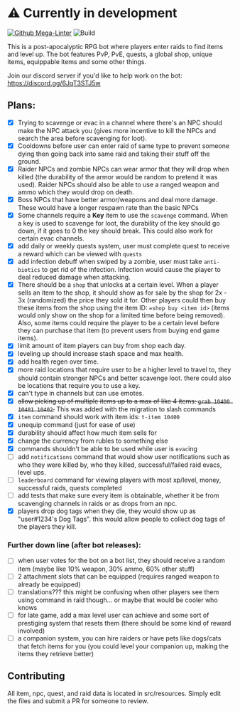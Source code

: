 # ⚠️ Currently in development

[![Github Mega-Linter](https://github.com/blobfysh/project-z/workflows/Lint%20Code/badge.svg)](https://github.com/nvuillam/mega-linter)
![Build](https://github.com/blobfysh/project-z/workflows/Build/badge.svg)

This is a post-apocalyptic RPG bot where players enter raids to find items and level up. The bot features PvP, PvE, quests, a global shop, unique items, equippable items and some other things.

Join our discord server if you'd like to help work on the bot: https://discord.gg/6JqT3STJ5w

## Plans:

- [x] Trying to scavenge or evac in a channel where there's an NPC should make the NPC attack you (gives more incentive to kill the NPCs and search the area before scavenging for loot).
- [x] Cooldowns before user can enter raid of same type to prevent someone dying then going back into same raid and taking their stuff off the ground.
- [x] Raider NPCs and zombie NPCs can wear armor that they will drop when killed (the durability of the armor would be random to pretend it was used). Raider NPCs should also be able to use a ranged weapon and ammo which they would drop on death.
- [x] Boss NPCs that have better armor/weapons and deal more damage. These would have a longer respawn rate than the basic NPCs
- [x] Some channels require a **Key** item to use the `scavenge` command. When a key is used to scavenge for loot, the durability of the key should go down, if it goes to 0 the key should break. This could also work for certain evac channels.
- [x] add daily or weekly quests system, user must complete quest to receive a reward which can be viewed with `quests`
- [x] add infection debuff when swiped by a zombie, user must take `anti-biotics` to get rid of the infection. Infection would cause the player to deal reduced damage when attacking.
- [x] There should be a `shop` that unlocks at a certain level. When a player sells an item to the shop, it should show as for sale by the shop for 2x - 3x (randomized) the price they sold it for. Other players could then buy these items from the shop using the item ID: `=shop buy <item id>` (items would only show on the shop for a limited time before being removed). Also, some items could require the player to be a certain level before they can purchase that item (to prevent users from buying end game items).
- [x] limit amount of item players can buy from shop each day.
- [x] leveling up should increase stash space and max health.
- [x] add health regen over time.
- [x] more raid locations that require user to be a higher level to travel to, they should contain stronger NPCs and better scavenge loot. there could also be locations that require you to use a key.
- [x] can't type in channels but can use emotes.
- [x] ~~allow picking up of multiple items up to a max of like 4 items: `grab 10400 10401 10402`.~~ This was added with the migration to slash commands
- [x] `item` command should work with item ids: `t-item 10400`
- [x] unequip command (just for ease of use)
- [x] durability should affect how much item sells for
- [x] change the currency from rubles to something else
- [x] commands shouldn't be able to be used while user is `evac`ing
- [ ] add `notifications` command that would show user notifications such as who they were killed by, who they killed, successful/failed raid evacs, level ups.
- [ ] `leaderboard` command for viewing players with most xp/level, money, successful raids, quests completed
- [ ] add tests that make sure every item is obtainable, whether it be from scavenging channels in raids or as drops from an npc.
- [x] players drop dog tags when they die, they would show up as "user#1234's Dog Tags". this would allow people to collect dog tags of the players they kill.

### Further down line (after bot releases):
- [ ] when user votes for the bot on a bot list, they should receive a random item (maybe like 10% weapon, 30% ammo, 60% other stuff)
- [ ] 2 attachment slots that can be equipped (requires ranged weapon to already be equipped)
- [ ] translations??? this might be confusing when other players see them using command in raid though... or maybe that would be cooler who knows
- [ ] for late game, add a max level user can achieve and some sort of prestiging system that resets them (there should be some kind of reward involved)
- [ ] a companion system, you can hire raiders or have pets like dogs/cats that fetch items for you (you could level your companion up, making the items they retrieve better)

## Contributing

All item, npc, quest, and raid data is located in src/resources. Simply edit the files and submit a PR for someone to review.
